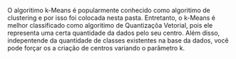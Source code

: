 O algoritimo k-Means é popularmente conhecido como algoritimo de clustering e por isso foi colocada nesta pasta. 
Entretanto, o k-Means é melhor classificado como algoritimo de Quantizaçõa Vetorial, pois ele representa uma certa quantidade da dados pelo seu centro. 
Além disso, indepentende da quantidade de classes existentes na base da dados, você pode forçar os a criação de centros variando o parâmetro k.
